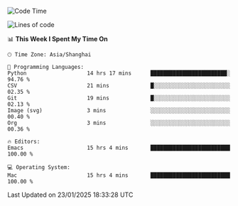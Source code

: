 <!--START_SECTION:waka-->
![Code Time](http://img.shields.io/badge/Code%20Time-2%2C493%20hrs%2026%20mins-blue)

![Lines of code](https://img.shields.io/badge/From%20Hello%20World%20I%27ve%20Written-334.9%20thousand%20lines%20of%20code-blue)

📊 **This Week I Spent My Time On** 

```text
🕑︎ Time Zone: Asia/Shanghai

💬 Programming Languages: 
Python                   14 hrs 17 mins      ████████████████████████░   94.76 % 
CSV                      21 mins             █░░░░░░░░░░░░░░░░░░░░░░░░   02.35 % 
Git                      19 mins             █░░░░░░░░░░░░░░░░░░░░░░░░   02.13 % 
Image (svg)              3 mins              ░░░░░░░░░░░░░░░░░░░░░░░░░   00.40 % 
Org                      3 mins              ░░░░░░░░░░░░░░░░░░░░░░░░░   00.36 % 

🔥 Editors: 
Emacs                    15 hrs 4 mins       █████████████████████████   100.00 % 

💻 Operating System: 
Mac                      15 hrs 4 mins       █████████████████████████   100.00 % 
```


 Last Updated on 23/01/2025 18:33:28 UTC
<!--END_SECTION:waka-->
